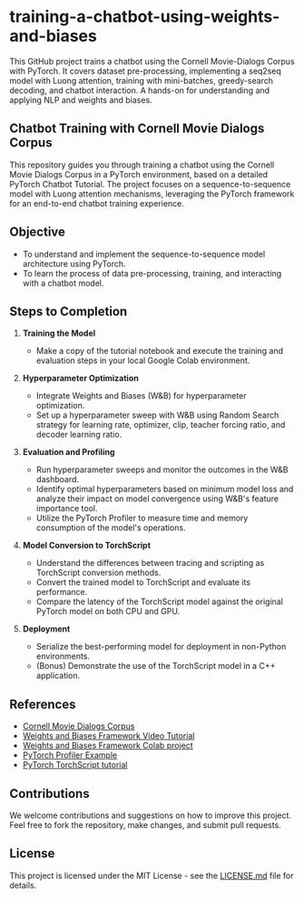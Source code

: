 # training-a-chatbot-using-weights-and-biases
This GitHub project trains a chatbot using the Cornell Movie-Dialogs Corpus with PyTorch. It covers dataset pre-processing, implementing a seq2seq model with Luong attention, training with mini-batches, greedy-search decoding, and chatbot interaction. A hands-on for understanding and applying NLP and weights and biases.

## Chatbot Training with Cornell Movie Dialogs Corpus

This repository guides you through training a chatbot using the Cornell Movie Dialogs Corpus in a PyTorch environment, based on a detailed PyTorch Chatbot Tutorial. The project focuses on a sequence-to-sequence model with Luong attention mechanisms, leveraging the PyTorch framework for an end-to-end chatbot training experience.

## Objective
- To understand and implement the sequence-to-sequence model architecture using PyTorch.
- To learn the process of data pre-processing, training, and interacting with a chatbot model.

## Steps to Completion

1. **Training the Model**
   - Make a copy of the tutorial notebook and execute the training and evaluation steps in your local Google Colab environment.

2. **Hyperparameter Optimization**
   - Integrate Weights and Biases (W&B) for hyperparameter optimization.
   - Set up a hyperparameter sweep with W&B using Random Search strategy for learning rate, optimizer, clip, teacher forcing ratio, and decoder learning ratio.

3. **Evaluation and Profiling**
   - Run hyperparameter sweeps and monitor the outcomes in the W&B dashboard.
   - Identify optimal hyperparameters based on minimum model loss and analyze their impact on model convergence using W&B's feature importance tool.
   - Utilize the PyTorch Profiler to measure time and memory consumption of the model's operations.

4. **Model Conversion to TorchScript**
   - Understand the differences between tracing and scripting as TorchScript conversion methods.
   - Convert the trained model to TorchScript and evaluate its performance.
   - Compare the latency of the TorchScript model against the original PyTorch model on both CPU and GPU.

5. **Deployment**
   - Serialize the best-performing model for deployment in non-Python environments.
   - (Bonus) Demonstrate the use of the TorchScript model in a C++ application.

## References
- [Cornell Movie Dialogs Corpus](https://www.cs.cornell.edu/~cristian/Cornell_Movie-Dialogs_Corpus.html)
- [Weights and Biases Framework Video Tutorial](https://www.youtube.com/watch?v=9zrmUIlScdY)
- [Weights and Biases Framework Colab project](https://colab.research.google.com/github/wandb/examples/blob/master/colabs/pytorch/Organizing_Hyperparameter_Sweeps_in_PyTorch_with_W%26B.ipynb)
- [PyTorch Profiler Example](https://pytorch.org/tutorials/recipes/recipes/profiler_recipe.html)
- [PyTorch TorchScript tutorial](https://pytorch.org/tutorials/beginner/deploy_seq2seq_hybrid_frontend_tutorial.html)

## Contributions
We welcome contributions and suggestions on how to improve this project. Feel free to fork the repository, make changes, and submit pull requests.

## License
This project is licensed under the MIT License - see the [LICENSE.md](LICENSE.md) file for details.
